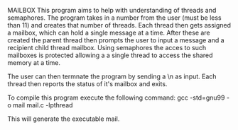 MAILBOX
This program aims to help with understanding of threads and semaphores. 
The program takes in a number from the user (must be less than 11) and creates that number of threads.
Each thread then gets assigned a mailbox, which can hold a single message at a time. After these are created 
the parent thread then prompts the user to input a message and a recipient child thread mailbox. 
Using semaphores the acces to such mailboxes is protected allowing a a single thread to access the shared memory
at a time.

The user can then termnate the program by sending a \n as input. Each thread then reports the status of it's mailbox and exits.  



To compile this program execute the following command:
	gcc -std=gnu99 -o mail mail.c -lpthread


This will generate the executable mail.


